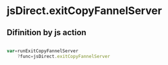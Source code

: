 # jsDirect.exitCopyFannelServer

## Difinition by js action

```js.js

var=runExitCopyFannelServer
	?func=jsDirect.exitCopyFannelServer

```


